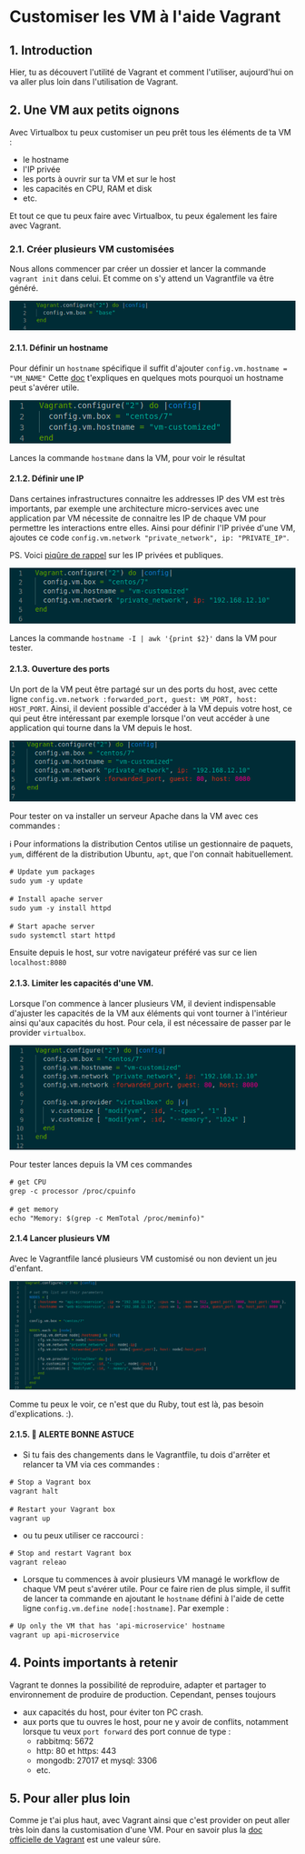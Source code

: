 # Customiser les VM à l'aide Vagrant

## 1. Introduction
Hier, tu as découvert l'utilité de Vagrant et comment l'utiliser, aujourd'hui on va aller plus loin dans l'utilisation de Vagrant.


## 2. Une VM aux petits oignons

Avec Virtualbox tu peux customiser un peu prêt tous les éléments de ta VM :
- le hostname
- l'IP privée
- les ports à ouvrir sur ta VM et sur le host
- les capacités en CPU, RAM et disk
- etc.

Et tout ce que tu peux faire avec Virtualbox, tu peux également les faire avec Vagrant.

### 2.1. Créer plusieurs VM customisées
Nous allons commencer par créer un dossier et lancer la commande `vagrant init` dans celui.
Et comme on s'y attend un Vagrantfile va être généré.

![Initial Vagrantfile](../../assets/images/basic-vagrantfile.png)


#### 2.1.1. Définir un hostname
Pour définir un `hostname` spécifique il suffit d'ajouter `config.vm.hostname = "VM_NAME"`
Cette [doc](https://www.maketecheasier.com/hostname-in-linux/) t'expliques en quelques mots pourquoi un hostname peut s'avérer utile.

![Box with customized hostname](../../assets/images/box-with-hostname.png)

Lances la commande `hostmane` dans la VM, pour voir le résultat


#### 2.1.2. Définir une IP
Dans certaines infrastructures connaitre les addresses IP des VM est très importants, par exemple une architecture micro-services avec une application par VM nécessite de connaitre les IP de chaque VM pour permettre les interactions entre elles.
Ainsi pour définir l'IP privée d'une VM, ajoutes ce code `config.vm.network "private_network", ip: "PRIVATE_IP"`.

PS. Voici [piqûre de rappel](https://whatismyipaddress.com/private-ip) sur les IP privées et publiques. 

![Box with customized hostname](../../assets/images/box-private-ip.png)

Lances la commande `hostname -I | awk '{print $2}'` dans la VM pour tester.

#### 2.1.3. Ouverture des ports
Un port de la VM peut être partagé sur un des ports du host, avec cette ligne `config.vm.network :forwarded_port, guest: VM_PORT, host: HOST_PORT`. 
Ainsi, il devient possible d'accéder à la VM depuis votre host, 
ce qui peut être intéressant par exemple lorsque l'on veut accéder à une application qui tourne dans la VM depuis le host.

![Box with customized hostname](../../assets/images/box-port-forwarding.png)

Pour tester on va installer un serveur Apache dans la VM avec ces commandes :

:information_source: Pour informations la distribution Centos utilise un gestionnaire de paquets, `yum`, différent de la distribution Ubuntu, `apt`, que l'on connait habituellement.

```shell
# Update yum packages
sudo yum -y update 

# Install apache server
sudo yum -y install httpd 

# Start apache server
sudo systemctl start httpd
```

Ensuite depuis le host, sur votre navigateur préféré vas sur ce lien `localhost:8080`


#### 2.1.3. Limiter les capacités d'une VM.
Lorsque l'on commence à lancer plusieurs VM, il devient indispensable d'ajuster les capacités de la VM aux éléments qui vont tourner à l'intérieur ainsi qu'aux capacités du host.
Pour cela, il est nécessaire de passer par le provider `virtualbox`.

![Box with customized hostname](../../assets/images/box-limit-capacities.png)

Pour tester lances depuis la VM ces commandes
```shell
# get CPU
grep -c processor /proc/cpuinfo

# get memory
echo "Memory: $(grep -c MemTotal /proc/meminfo)"
```

#### 2.1.4 Lancer plusieurs VM
Avec le Vagrantfile lancé plusieurs VM customisé ou non devient un jeu d'enfant.

![Vagrant multi VMs](../../assets/images/vagrant-multi-VMs.png)

Comme tu peux le voir, ce n'est que du Ruby, tout est là, pas besoin d'explications. :).


#### 2.1.5. 🚀 ALERTE BONNE ASTUCE
- Si tu fais des changements dans le Vagrantfile, tu dois d'arrêter et relancer ta VM via ces commandes :

```shell
# Stop a Vagrant box
vagrant halt

# Restart your Vagrant box
vagrant up
```

- ou tu peux utiliser ce raccourci :
```shell
# Stop and restart Vagrant box
vagrant releao
```

- Lorsque tu commences à avoir plusieurs VM managé le workflow de chaque VM peut s'avérer utile.
  Pour ce faire rien de plus simple, il suffit de lancer ta commande en ajoutant le `hostname` 
  défini à l'aide de cette ligne `config.vm.define node[:hostname]`. Par exemple :

```shell
# Up only the VM that has 'api-microservice' hostname
vagrant up api-microservice
```


## 4. Points importants à retenir
Vagrant te donnes la possibilité de reproduire, adapter et partager to environnement de produire de production.
Cependant, penses toujours 
- aux capacités du host, pour éviter ton PC crash.
- aux ports que tu ouvres le host, pour ne y avoir de conflits, notamment lorsque tu veux `port forward` des port connue de type :
  - rabbitmq: 5672
  - http: 80 et https: 443
  - mongodb: 27017 et mysql: 3306
  - etc.


## 5. Pour aller plus loin
Comme je t'ai plus haut, avec Vagrant ainsi que c'est provider on peut aller très loin dans la customisation d'une VM.
Pour en savoir plus la [doc officielle de Vagrant](https://www.vagrantup.com/docs) est une valeur sûre.
